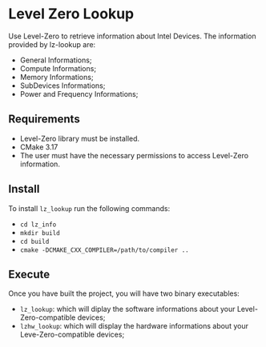 # Level Zero Lookup
Use Level-Zero to retrieve information about Intel Devices.
The information provided by lz-lookup are:
- General Informations;
- Compute Informations;
- Memory Informations;
- SubDevices Informations;
- Power and Frequency Informations;

## Requirements
- Level-Zero library must be installed.
- CMake 3.17
- The user must have the necessary permissions to access Level-Zero information.

## Install
To install `lz_lookup` run the following commands:
- `cd lz_info`
- `mkdir build`
- `cd build`
- `cmake -DCMAKE_CXX_COMPILER=/path/to/compiler ..`

## Execute
Once you have built the project, you will have two binary executables:
- `lz_lookup`: which will diplay the software informations about your Level-Zero-compatible devices;
- `lzhw_lookup`: which will display the hardware informations about your Leve-Zero-compatible devices;
